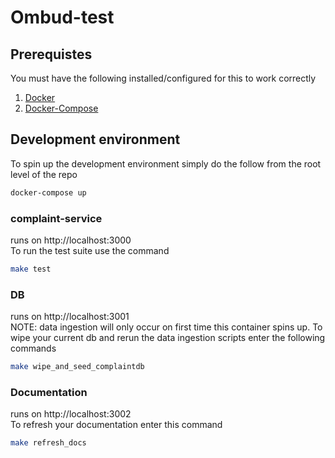 # Ombud-test

## Prerequistes
You must have the following installed/configured for this to work correctly<br />
1. [Docker](https://www.docker.com/community-edition)
2. [Docker-Compose](https://docs.docker.com/compose/)


## Development environment
To spin up the development environment simply do the follow from the root level of the repo
```bash
docker-compose up
```

### complaint-service
runs on http://localhost:3000 </br>
To run the test suite use the command
```bash
make test
```

### DB
runs on http://localhost:3001 </br>
NOTE: data ingestion will only occur on  first time this container spins up. To wipe your current db and rerun the data ingestion scripts enter the following commands
```bash
make wipe_and_seed_complaintdb
```
### Documentation
runs on http://localhost:3002 </br>
To refresh your documentation enter this command
```bash
make refresh_docs
```


